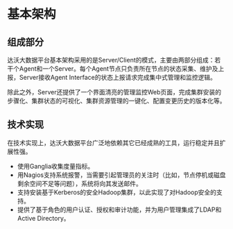 # 基本架构
## 组成部分
达沃大数据平台基本架构采用的是Server/Client的模式，主要由两部分组成：若干个Agent和一个Server。每个Agent节点只负责所在节点的状态采集、维护及上报，Server接收Agent Interface的状态上报请求完成集中式管理和监控逻辑。

除此之外，Server还提供了一个界面清亮的管理监控Web页面，完成集群安装的步骤化、集群状态的可视化、集群资源管理的一键化、配置变更历史的版本化等。

## 技术实现
在技术实现上，达沃大数据平台广泛地依赖其它已经成熟的工具，运行稳定并且扩展性强。
* 使用Ganglia收集度量指标。
* 用Nagios支持系统报警，当需要引起管理员的关注时（比如，节点停机或磁盘剩余空间不足等问题），系统将向其发送邮件。
* 支持安装基于Kerberos的安全Hadoop集群，以此实现了对Hadoop安全的支持。
* 提供了基于角色的用户认证、授权和审计功能，并为用户管理集成了LDAP和Active Directory。


